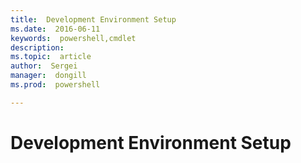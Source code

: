 ```yaml
---
title:  Development Environment Setup
ms.date:  2016-06-11
keywords:  powershell,cmdlet
description:  
ms.topic:  article
author:  Sergei
manager:  dongill
ms.prod:  powershell

---
```

# Development Environment Setup
